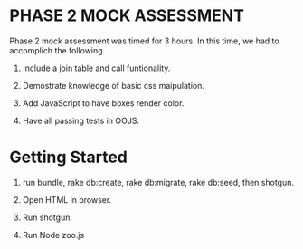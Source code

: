 
PHASE 2 MOCK ASSESSMENT
=======================

Phase 2 mock assessment was timed for 3 hours. In this time, we had to accomplich the following.

1) Include a join table and call funtionality.

2) Demostrate knowledge of basic css maipulation.

3) Add JavaScript to have boxes render color.

4) Have all passing tests in OOJS.

Getting Started
===============

1) run bundle, rake db:create, rake db:migrate, rake db:seed, then shotgun.

2) Open HTML in browser.

3) Run shotgun.

4) Run Node zoo.js

